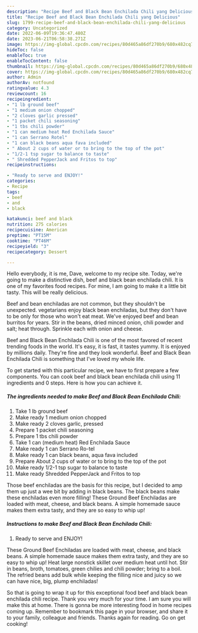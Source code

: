 ```yaml
---
description: "Recipe Beef and Black Bean Enchilada Chili yang Delicious"
title: "Recipe Beef and Black Bean Enchilada Chili yang Delicious"
slug: 1799-recipe-beef-and-black-bean-enchilada-chili-yang-delicious
category: Uncategorized
date: 2022-06-09T19:36:47.480Z
date: 2023-06-21T06:58:38.271Z
image: https://img-global.cpcdn.com/recipes/80d465a86df270b9/680x482cq70/beef-and-black-bean-enchilada-chili-recipe-main-photo.jpg
hideToc: false
enableToc: true
enableTocContent: false
thumbnail: https://img-global.cpcdn.com/recipes/80d465a86df270b9/680x482cq70/beef-and-black-bean-enchilada-chili-recipe-main-photo.jpg
cover: https://img-global.cpcdn.com/recipes/80d465a86df270b9/680x482cq70/beef-and-black-bean-enchilada-chili-recipe-main-photo.jpg
author: Admin
authorAv: notfound
ratingvalue: 4.3
reviewcount: 16
recipeingredient:
- "1 lb ground beef"
- "1 medium onion chopped"
- "2 cloves garlic pressed"
- "1 packet chili seasoning"
- "1 tbs chili powder"
- "1 can medium heat Red Enchilada Sauce"
- "1 can Serrano Rotel"
- "1 can black beans aqua fava included"
- " About 2 cups of water or to bring to the top of the pot"
- "1/2-1 tsp sugar to balance to taste"
- " Shredded PepperJack and Fritos to top"
recipeinstructions:

- "Ready to serve and ENJOY!"
categories:
- Recipe
tags:
- beef
- and
- black

katakunci: beef and black 
nutrition: 275 calories
recipecuisine: American
preptime: "PT15M"
cooktime: "PT46M"
recipeyield: "3"
recipecategory: Dessert

---
```



Hello everybody, it is me, Dave, welcome to my recipe site. Today, we're going to make a distinctive dish, beef and black bean enchilada chili. It is one of my favorites food recipes. For mine, I am going to make it a little bit tasty. This will be really delicious.

Beef and bean enchiladas are not common, but they shouldn&#39;t be unexpected. vegetarians enjoy black bean enchiladas, but they don&#39;t have to be only for those who won&#39;t eat meat. We&#39;ve enjoyed beef and bean burritos for years. Stir in the beans, dried minced onion, chili powder and salt; heat through. Sprinkle each with onion and cheese.

Beef and Black Bean Enchilada Chili is one of the most favored of recent trending foods in the world. It's easy, it is fast, it tastes yummy. It is enjoyed by millions daily. They're fine and they look wonderful. Beef and Black Bean Enchilada Chili is something that I've loved my whole life.


To get started with this particular recipe, we have to first prepare a few components. You can cook beef and black bean enchilada chili using 11 ingredients and 0 steps. Here is how you can achieve it.

<!--inarticleads1-->

##### The ingredients needed to make Beef and Black Bean Enchilada Chili:

1. Take 1 lb ground beef
1. Make ready 1 medium onion chopped
1. Make ready 2 cloves garlic, pressed
1. Prepare 1 packet chili seasoning
1. Prepare 1 tbs chili powder
1. Take 1 can (medium heat) Red Enchilada Sauce
1. Make ready 1 can Serrano Ro-tel
1. Make ready 1 can black beans, aqua fava included
1. Prepare  About 2 cups of water or to bring to the top of the pot
1. Make ready 1/2-1 tsp sugar to balance to taste
1. Make ready  Shredded PepperJack and Fritos to top


Those beef enchiladas are the basis for this recipe, but I decided to amp them up just a wee bit by adding in black beans. The black beans make these enchiladas even more filling! These Ground Beef Enchiladas are loaded with meat, cheese, and black beans. A simple homemade sauce makes them extra tasty, and they are so easy to whip up! 

<!--inarticleads2-->

##### Instructions to make Beef and Black Bean Enchilada Chili:


1. Ready to serve and ENJOY!

These Ground Beef Enchiladas are loaded with meat, cheese, and black beans. A simple homemade sauce makes them extra tasty, and they are so easy to whip up! Heat large nonstick skillet over medium heat until hot. Stir in beans, broth, tomatoes, green chilies and chili powder; bring to a boil. The refried beans add bulk while keeping the filling nice and juicy so we can have nice, big, plump enchiladas! 

So that is going to wrap it up for this exceptional food beef and black bean enchilada chili recipe. Thank you very much for your time. I am sure you will make this at home. There is gonna be more interesting food in home recipes coming up. Remember to bookmark this page in your browser, and share it to your family, colleague and friends. Thanks again for reading. Go on get cooking!
